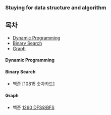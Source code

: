 ### Stuying for data structure and algorithm 

## 목차
- [Dynamic Programming](#dp)
- [Binary Search](#binary-search)
- [Graph](#graph)

#### Dynamic Programming

#### Binary Search
- 백준 [10815 숫자카드]

#### Graph
- 백준 [1260 DFS와BFS](https://github.com/JunHoPark93/algorithm/tree/master/BaekJoon/1260_DFSandBFS)